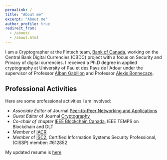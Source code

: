 ```yaml
---
permalink: /
title: "About me"
excerpt: "About me"
author_profile: true
redirect_from: 
  - /about/
  - /about.html
---
```


I am a Cryptographer at the Fintech team, [Bank of Canada](https://www.bankofcanada.ca/), working on the Central Bank Digital Currencies (CBDC) project with a focus on Security and Privacy of digital currencies. I received a Ph.D degree in applied cryptography at University of Pau et des Pays de l'Adour under the supervisor of Professor [Alban Gabillon](https://www.upf.pf/fr/alban-gabillon) and Professor [Alexis Bonnecaze](https://alexis-bonnecaze.pedaweb.univ-amu.fr/extranet/). 

## Professional Activities

Here are some professional activities I am involved:

- *Associate Editor* of Journal [Peer-to-Peer Networking and Applications](https://www.springer.com/journal/12083)
- *Guest Editor* of Journal [Cryptography](https://www.mdpi.com/journal/cryptography)
- *Co-chair of chapter* [IEEE Blockchain Canada](https://www.ieee-tems.org/tc-blockchain-dlt/), IEEE TEMPS on Blockchain and DLT
- *Member* of [IACR](https://www.iacr.org/)
- *Member* of [ISC2](https://www.isc2.org/), Certified Information Systems Security Professional, (CISSP) member: #612852

My updated resume is [here](https://dple.github.io/files/Phong_CV.pdf)
<!--- 
Before joining the Bank of Canada, I was 

- Research Team Lead at [Canadian Institute for Cybersecurity](https://www.unb.ca/cic/), 
- Scientist II in the [Institute for Infocomm Research (I2R)](https://www.a-star.edu.sg/i2r), [Agency of Science, Technology and Research (A*STAR)](https://www.a-star.edu.sg/), Singapore, 
- Senior Security Analyst at [Underwriters Laboratories](https://www.ul.com/), 
- Research Scientist at [Temasek Labs](https://temasek-labs.nus.edu.sg/), National University of Singapore (NUS), Singapore, 
- Postdoctoral Fellow at [Algorithms research group](https://www.greyc.fr/equipes/amacc/), University of Caen-Base Normandie, France.


## Professional Activities

Here are some professional activities I am involved:

- *Associate Editor* of Journal [Peer-to-Peer Networking and Applications](https://www.springer.com/journal/12083)
- *Guest Editor* of Journal [Cryptography](https://www.mdpi.com/journal/cryptography)
- *Co-chair of chapter* [IEEE Blockchain Canada](https://www.ieee-tems.org/tc-blockchain-dlt/), IEEE TEMPS on Blockchain and DLT
- *Member* of [IACR](https://www.iacr.org/)
- *Member* of [ISC2](https://www.isc2.org/), Certified Information Systems Security Professional, (CISSP) member: #612852
--->
